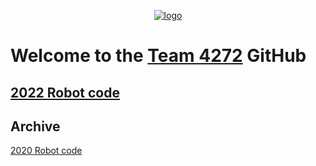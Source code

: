 <!-- center the logo -->
<div align="center">
  
  [![logo](https://avatars.githubusercontent.com/u/48226239)](https://www.thebluealliance.com/team/4272)
  
</div>

# Welcome to the [Team 4272](https://team4272.com/) GitHub

<!-- Current year's robot code below -->
## [2022 Robot code](https://github.com/maverick-boiler-robotics-team-4272/2022Bot)

<!-- List old robot code below -->
## Archive
[2020 Robot code](https://github.com/maverick-boiler-robotics-team-4272/2020Robot)<br>
